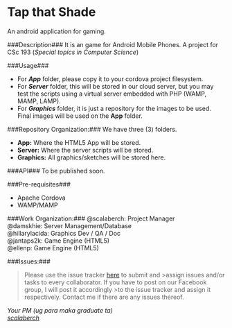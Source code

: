 Tap that Shade
========
An android application for gaming.

###Description###
It is an game for Android Mobile Phones. 
A project for CSc 193 (*Special topics in Computer Science*)

###Usage###
- For ***App*** folder, please copy it to your cordova project filesystem.
- For ***Server*** folder, this will be stored in our cloud server, but you may test the scripts using a virtual server embedded with PHP (WAMP, MAMP, LAMP).
- For ***Graphics*** folder, it is just a repository for the images to be used. Final images will be used on the **App** folder.

###Repository Organization:###
We have three (3) folders.
- **App:** Where the HTML5 App will be stored.
- **Server:** Where the server scripts will be stored. 
- **Graphics:** All graphics/sketches will be stored here.

###API###
To be published soon.

###Pre-requisites###
- Apache Cordova
- WAMP/MAMP

###Work Organization:###
@scalaberch: Project Manager  
@damskhie: Server Management/Database  
@hillarylacida: Graphics Dev / QA / Doc  
@jantaps2k: Game Engine (HTML5)  
@ellenp: Game Engine (HTML5)  

###Issues:###
>Please use the issue tracker [here](https://github.com/scalaberch/tapthatshade/issues, "Issue Tracker") to submit and >assign issues and/or tasks to every collaborator. If you have to post on our Facebook group, I will post it accordingly >to the issue tracker and assign it respectively. Contact me if there are any issues thereof.
  
  
*Your PM (ug para maka graduate ta)*  
*[scalaberch](https://github.com/scalaberch, "GitHub")*
